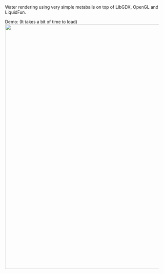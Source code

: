 Water rendering using very simple metaballs on top of LibGDX, OpenGL and LiquidFun. 

Demo: (It takes a bit of time to load)  
<img src="https://github.com/pabloogc/LiveWater/raw/master/output.gif" width="800">
